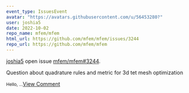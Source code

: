 ```yaml
---
event_type: IssuesEvent
avatar: "https://avatars.githubusercontent.com/u/56453280?"
user: joshia5
date: 2022-10-02
repo_name: mfem/mfem
html_url: https://github.com/mfem/mfem/issues/3244
repo_url: https://github.com/mfem/mfem
---
```


<a href='https://github.com/joshia5' target='_blank'>joshia5</a> open issue <a href='https://github.com/mfem/mfem/issues/3244' target='_blank'>mfem/mfem#3244</a>.

<p>Question about quadrature rules and metric for 3d tet mesh optimization</p><small>Hello,...</small><a href='https://github.com/mfem/mfem/issues/3244' target='_blank'>View Comment</a>